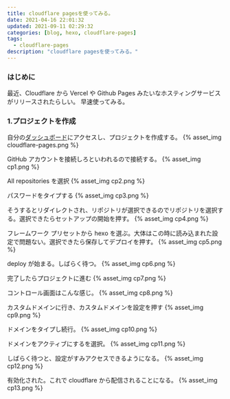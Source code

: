 ```yaml
---
title: cloudflare pagesを使ってみる。
date: 2021-04-16 22:01:32
updated: 2021-09-11 02:29:32
categories: [blog, hexo, cloudflare-pages]
tags:
  - cloudflare-pages
description: "cloudflare pagesを使ってみる。"
---
```


### はじめに

最近、Cloudflare から Vercel や Github Pages みたいなホスティングサービスがリリースされたらしい。
早速使ってみる。

<!-- more -->
<!-- toc -->

### 1.プロジェクトを作成

自分の[ダッシュボード](https://dash.cloudflare.com/)にアクセスし、プロジェクトを作成する。
{% asset_img cloudflare-pages.png %}

GitHub アカウントを接続しろといわれるので接続する。
{% asset_img cp1.png %}

All repositories を選択
{% asset_img cp2.png %}

パスワードをタイプする
{% asset_img cp3.png %}

そうするとリダイレクトされ、リポジトリが選択できるのでリポジトリを選択する。選択できたらセットアップの開始を押す。
{% asset_img cp4.png %}

フレームワーク プリセットから hexo を選ぶ。大体はこの時に読み込まれた設定で問題ない。選択できたら保存してデプロイを押す。
{% asset_img cp5.png %}

deploy が始まる。しばらく待つ。
{% asset_img cp6.png %}

完了したらプロジェクトに進む
{% asset_img cp7.png %}

コントロール画面はこんな感じ。
{% asset_img cp8.png %}

カスタムドメインに行き、カスタムドメインを設定を押す
{% asset_img cp9.png %}

ドメインをタイプし続行。
{% asset_img cp10.png %}

ドメインをアクティブにするを選択。
{% asset_img cp11.png %}

しばらく待つと、設定がすみアクセスできるようになる。
{% asset_img cp12.png %}

有効化された。これで cloudflare から配信されることになる。
{% asset_img cp13.png %}

